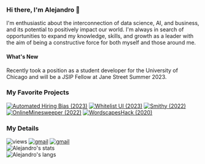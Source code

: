 <!--
**AAWorks/AAWorks** is a ✨ _special_ ✨ repository because its `README.md` (this file) appears on your GitHub profile.

Here are some ideas to get you started:

- 🔭 I’m currently working on ...
- 🌱 I’m currently learning ...
- 👯 I’m looking to collaborate on ...
- 🤔 I’m looking for help with ...
- 💬 Ask me about ...
- 📫 How to reach me: ...
- 😄 Pronouns: ...
- ⚡ Fun fact: ...
-->


### Hi there, I'm Alejandro 👋
I'm enthusiastic about the interconnection of data science, AI, and business, and its potential to positively impact our world. I'm always in search of opportunities to expand my knowledge, skills, and growth as a leader with the aim of being a constructive force for both myself and those around me.
#### What's New
Recently took a position as a student developer for the University of Chicago and will be a JSIP Fellow at Jane Street Summer 2023.
<br>

### My Favorite Projects
[![Automated Hiring Bias (2023)](https://img.shields.io/static/v1?label=&message=Automated%20Hiring%20Bias%20(2023)&color=FF0000&style=flat&logo=&logoColor=white)](https://aaworks-training-bias-exhibit-app-o9yype.streamlit.app/)
[![Whitelist UI (2023)](https://img.shields.io/static/v1?label=&message=WhitelistUI%20(2023)&color=FF5F1F&style=flat&logo=&logoColor=white)](https://aaworks-whitelist-ui-app-sze5ej.streamlit.app/)
[![Smithy (2022)](https://img.shields.io/static/v1?label=&message=Smithy%20(2022)&color=5a4ae3&style=flat&logo=&logoColor=white)](http://projectsmithy.com/)
[![OnlineMinesweeper (2022)](https://img.shields.io/static/v1?label=&message=Online%20Minesweeper%20(2022)&color=0055FE&style=flat&logo=&logoColor=white)](http://164.92.149.123/home)
[![WordscapesHack (2020)](https://img.shields.io/static/v1?label=&message=Wordscapes%20Hack%20(2020)&color=2db539&style=flat&logo=&logoColor=white)](http://moe.stuy.edu/~aalonso20/homepage.html)

### My Details
![views](https://komarev.com/ghpvc/?username=aaworks&style=flat&color=blueviolet)
[![gmail](https://img.shields.io/static/v1?label=&message=axalonso12@gmail.com&color=D44638&style=flat&logo=gmail&logoColor=white)](https://mail.google.com/mail/?view=cm&fs=1&to=axalonso12@gmail.com)
[![gmail](https://img.shields.io/static/v1?label=&message=aalonso20@uchicago.edu&color=D44638&style=flat&logo=gmail&logoColor=white)](https://mail.google.com/mail/?view=cm&fs=1&to=aalonso20@uchicago.edu)\
![Alejandro's stats](https://github-readme-stats.vercel.app/api?username=aaworks&show_icons=true&hide_border=true&&count_private=true&include_all_commits=true&bg_color=30,F9A1F3,A1A4F9&text_color=4607CA&title_color=5100FC)\
![Alejandro's langs](https://github-readme-stats.vercel.app/api/top-langs/?username=aaworks&exclude_repo=KNN-Image-Classification&show_icons=true&hide_border=true&layout=compact&langs_count=8&bg_color=30,F9A1F3,A1A4F9&text_color=4607CA&title_color=5100FC)
